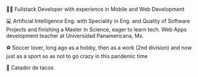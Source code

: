 🧑‍💻 Fullstack Developer with experience in Mobile and Web Development 

💻 Artificial Intelligence Eng. with Speciality in Eng. and Quality of Software Projects and finishing a Master in Science, eager to learn tech. Web Apps development teacher at Universidad Panamericana, Mx.

⚽ Soccer lover, long ago as a hobby, then as a work (2nd division) and now just as a sport so as not to go crazy in this pandemic time

🌮 Catador de tacos

<!--
**erickgtzh/erickgtzh** is a ✨ _special_ ✨ repository because its `README.md` (this file) appears on your GitHub profile.

Here are some ideas to get you started:

- 🔭 I’m currently working on ...
- 🌱 I’m currently learning ...
- 👯 I’m looking to collaborate on ...
- 🤔 I’m looking for help with ...
- 💬 Ask me about ...
- 📫 How to reach me: ...
- 😄 Pronouns: ...
- ⚡ Fun fact: ...
-->
